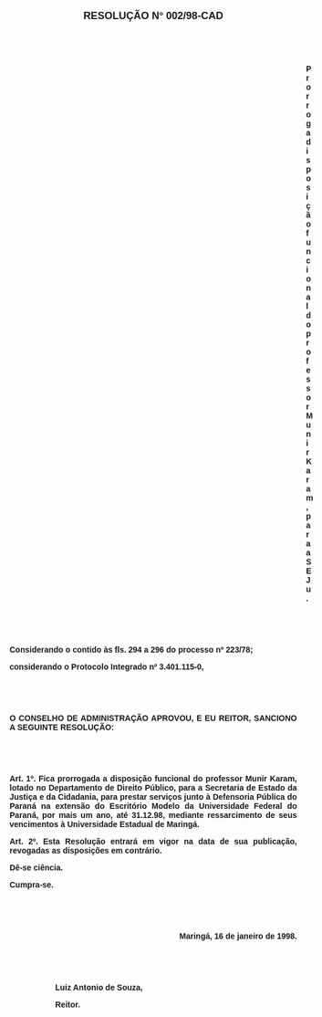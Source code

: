 <BODY>

<B><FONT FACE="Arial" SIZE=4><P ALIGN="CENTER">RESOLU&Ccedil;&Atilde;O    N°   002/98-CAD</P>
</FONT><FONT FACE="Arial"><P ALIGN="CENTER"></P>
<P ALIGN="CENTER">&nbsp;</P>
<P ALIGN="CENTER">&nbsp;</P><DIR>
<DIR>
<DIR>
<DIR>
<DIR>
<DIR>
<DIR>
<DIR>
<DIR>
<DIR>
<DIR>
<DIR>
<DIR>

<P ALIGN="JUSTIFY">Prorroga disposi&ccedil;&atilde;o funcional do professor Munir Karam, para a SEJu.</P>
<P ALIGN="JUSTIFY"></P>
</B><P ALIGN="JUSTIFY">&nbsp;</P>
<P ALIGN="JUSTIFY">&nbsp;</P></DIR>
</DIR>
</DIR>
</DIR>
</DIR>
</DIR>
</DIR>
</DIR>
</DIR>
</DIR>
</DIR>
</DIR>
</DIR>

<P ALIGN="JUSTIFY">Considerando o contido &agrave;s fls. 294 a 296 do  <B>processo nº 223/78;</P>
</B><P ALIGN="JUSTIFY">considerando o Protocolo Integrado nº 3.401.115-0,</P>
<P ALIGN="JUSTIFY"></P>
<P ALIGN="JUSTIFY">&nbsp;</P>
<P ALIGN="JUSTIFY">&nbsp;</P>
<B><P ALIGN="JUSTIFY">O CONSELHO DE ADMINISTRA&Ccedil;&Atilde;O APROVOU, E EU REITOR, SANCIONO A SEGUINTE RESOLU&Ccedil;&Atilde;O:</P>
<P ALIGN="JUSTIFY"></P>
<P ALIGN="JUSTIFY">&nbsp;</P>
<P ALIGN="JUSTIFY">&nbsp;</P>
<P ALIGN="JUSTIFY">Art. 1º. </B>Fica prorrogada a disposi&ccedil;&atilde;o funcional do professor <B>Munir Karam</B>, lotado no Departamento de Direito P&uacute;blico, para a Secretaria de Estado da Justi&ccedil;a e da Cidadania, para prestar servi&ccedil;os junto &agrave; Defensoria P&uacute;blica do Paran&aacute; na extens&atilde;o do Escrit&oacute;rio Modelo da Universidade Federal do Paran&aacute;, por mais um ano, at&eacute; 31.12.98, mediante ressarcimento de seus vencimentos &agrave; Universidade Estadual de Maring&aacute;.</P>
<B><P ALIGN="JUSTIFY">Art. 2º. </B>Esta Resolu&ccedil;&atilde;o entrar&aacute; em vigor na data de sua publica&ccedil;&atilde;o, revogadas as disposi&ccedil;&otilde;es em contr&aacute;rio.</P>
<P ALIGN="JUSTIFY">D&ecirc;-se ci&ecirc;ncia.</P>
<P ALIGN="JUSTIFY">Cumpra-se.</P>
<P ALIGN="JUSTIFY"></P>
<P ALIGN="JUSTIFY">&nbsp;</P>
<P ALIGN="JUSTIFY">&nbsp;</P><DIR>
<DIR>

<P ALIGN="RIGHT">Maring&aacute;, 16 de janeiro de 1998.</P>
<P ALIGN="JUSTIFY"></P>
<P ALIGN="JUSTIFY">&nbsp;</P>
<P ALIGN="JUSTIFY">&nbsp;</P>
<P ALIGN="JUSTIFY">Luiz Antonio de Souza,</P>
<B><P ALIGN="JUSTIFY">Reitor.</P>
</B><P ALIGN="JUSTIFY"></P>
<P ALIGN="JUSTIFY">&nbsp;</P>
<P ALIGN="CENTER">&nbsp;</P></DIR>
</DIR>
</FONT></BODY>
